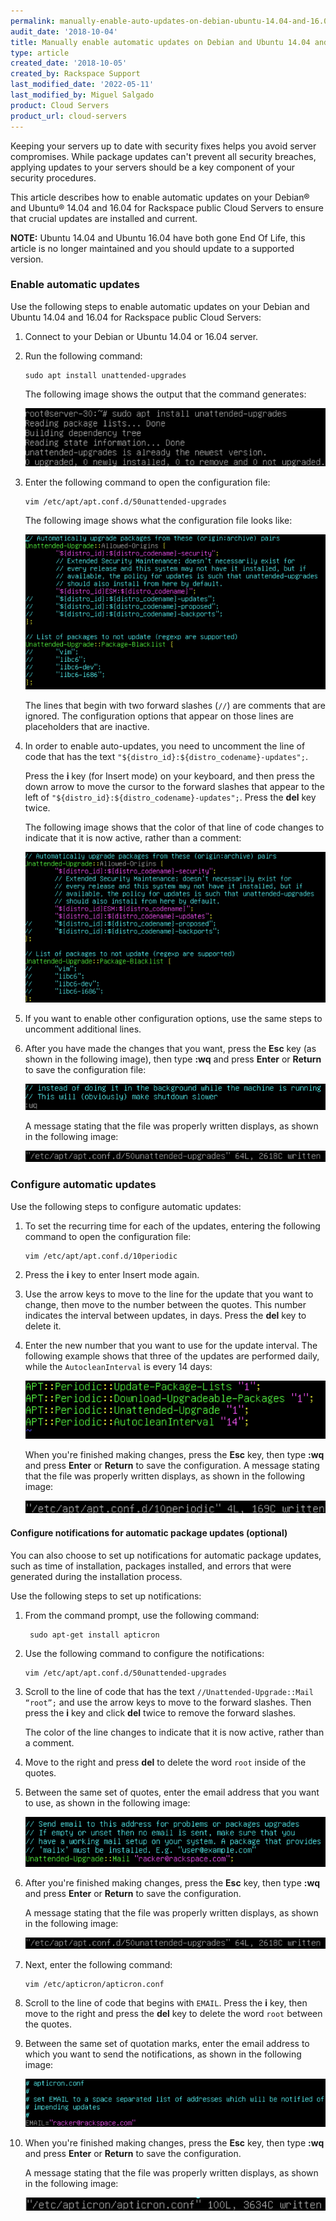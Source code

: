 ```yaml
---
permalink: manually-enable-auto-updates-on-debian-ubuntu-14.04-and-16.04-public-cloud-servers
audit_date: '2018-10-04'
title: Manually enable automatic updates on Debian and Ubuntu 14.04 and 16.04  public Cloud Servers
type: article
created_date: '2018-10-05'
created_by: Rackspace Support
last_modified_date: '2022-05-11'
last_modified_by: Miguel Salgado
product: Cloud Servers
product_url: cloud-servers
---
```


Keeping your servers up to date with security fixes helps you avoid server
compromises. While package updates can't prevent all security breaches,
applying updates to your servers should be a key component of your security
procedures.

This article describes how to enable automatic updates on your Debian&reg; and
Ubuntu&reg; 14.04 and 16.04 for Rackspace public Cloud Servers to ensure that
crucial updates are installed and current.

**NOTE:** Ubuntu 14.04 and Ubuntu 16.04 have both gone End Of Life, this article is no longer maintained and you should update to a supported version.

### Enable automatic updates

Use the following steps to enable automatic updates on your Debian and
Ubuntu 14.04 and 16.04 for Rackspace public Cloud Servers:

1. Connect to your Debian or Ubuntu 14.04 or 16.04 server.

2. Run the following command:

       sudo apt install unattended-upgrades

    The following image shows the output that the command generates:

    <img src="picture1.png" alt="" title="">

3. Enter the following command to open the configuration file:

       vim /etc/apt/apt.conf.d/50unattended-upgrades

    The following image shows what the configuration file looks like:

    <img src="picture2.png" alt="" title="">

    The lines that begin with two forward slashes (`//`) are comments that are
    ignored. The configuration options that appear on those lines are
    placeholders that are inactive.

4. In order to enable auto-updates, you need to uncomment the line of code
   that has the text `"${distro_id}:${distro_codename}-updates";`.

    Press the **i** key (for Insert mode) on your keyboard, and then press the
    down arrow to move the cursor to the forward slashes that appear to the
    left of `"${distro_id}:${distro_codename}-updates";`. Press the **del**
    key twice.

    The following image shows that the color of that line of code changes to
    indicate that it is now active, rather than a comment:

    <img src="picture3.png" alt="" title="">

5. If you want to enable other configuration options, use the same steps to
   uncomment additional lines.

6. After you have made the changes that you want, press the **Esc** key (as
   shown in the following image), then type **:wq** and press **Enter** or
   **Return** to save the configuration file:

    <img src="picture4-1.png" alt="" title="">

    A message stating that the file was properly written displays, as shown in
    the following image:

    <img src="picture4-2.png" alt="" title="">

### Configure automatic updates

Use the following steps to configure automatic updates:

1. To set the recurring time for each of the updates, entering the following
   command to open the configuration file:

       vim /etc/apt/apt.conf.d/10periodic

2. Press the **i** key to enter Insert mode again.

3. Use the arrow keys to move to the line for the update that you want to
   change, then move to the number between the quotes. This number indicates
   the interval between updates, in days. Press the **del** key to delete it.

4. Enter the new number that you want to use for the update interval. The
   following example shows that three of the updates are performed daily,
   while the `AutocleanInterval` is every 14 days:

    <img src="picture5.png" alt="" title="">

    When you're finished making changes, press the **Esc** key, then type
    **:wq** and press **Enter** or **Return** to save the configuration. A
    message stating that the file was properly written displays, as shown in
    the following image:

    <img src="picture6.png" alt="" title="">

#### Configure notifications for automatic package updates (optional)

You can also choose to set up notifications for automatic package updates,
such as time of installation, packages installed, and errors that were
generated during the installation process.

Use the following steps to set up notifications:

1. From the command prompt, use the following command:

        sudo apt-get install apticron

2. Use the following command to configure the notifications:

       vim /etc/apt/apt.conf.d/50unattended-upgrades

3. Scroll to the line of code that has the text
   `//Unattended-Upgrade::Mail “root”;` and use the arrow keys to move to the
   forward slashes. Then press the **i** key and click **del** twice to remove
   the forward slashes.

    The color of the line changes to indicate that it is now active,
    rather than a comment.

4. Move to the right and press **del** to delete the word `root` inside of the
   quotes.

5. Between the same set of quotes, enter the email
   address that you want to use, as shown in the following image:

    <img src="picture8.png" alt="" title="">

6. After you're finished making changes, press the **Esc** key, then type
   **:wq** and press **Enter** or **Return** to save the configuration.

    A message stating that the file was properly written displays, as shown in
    the following image:

    <img src="picture9.png" alt="" title="">

7. Next, enter the following command:

       vim /etc/apticron/apticron.conf

8. Scroll to the line of code that begins with `EMAIL`. Press the **i** key,
   then move to the right and press the **del** key to delete the word `root`
   between the quotes.

9. Between the same set of quotation marks, enter the email address to which
   you want to send the notifications, as shown in the following image:

    <img src="picture10.png" alt="" title="">

10. When you're finished making changes, press the **Esc** key, then type
    **:wq** and press **Enter** or **Return** to save the configuration.

     A message stating that the file was properly written displays, as shown
     in the following image:

     <img src="picture11.png" alt="" title="">
